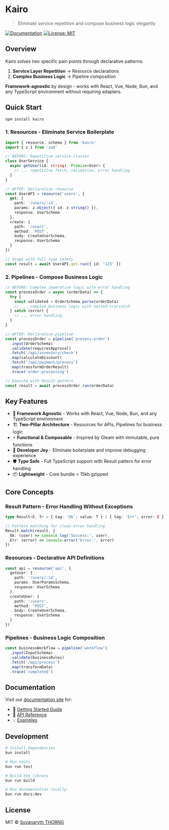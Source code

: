 # Kairo

> Eliminate service repetition and compose business logic elegantly

[![Documentation](https://img.shields.io/badge/docs-vitepress-blue)](https://sovanaryththorng.github.io/kairo/)
[![License: MIT](https://img.shields.io/badge/License-MIT-yellow.svg)](https://opensource.org/licenses/MIT)

## Overview

Kairo solves two specific pain points through declarative patterns:

1. **Service Layer Repetition** → Resource declarations
2. **Complex Business Logic** → Pipeline composition

**Framework-agnostic** by design - works with React, Vue, Node, Bun, and any TypeScript environment without requiring adapters.

## Quick Start

```bash
npm install kairo
```

### 1. Resources - Eliminate Service Boilerplate

```typescript
import { resource, schema } from 'kairo'
import { z } from 'zod'

// BEFORE: Repetitive service classes
class UserService {
  async getUser(id: string): Promise<User> {
    // ... repetitive fetch, validation, error handling
  }
}

// AFTER: Declarative resource
const UserAPI = resource('users', {
  get: {
    path: '/users/:id',
    params: z.object({ id: z.string() }),
    response: UserSchema
  },
  create: {
    path: '/users',
    method: 'POST',
    body: CreateUserSchema,
    response: UserSchema
  }
})

// Usage with full type safety
const result = await UserAPI.get.run({ id: '123' })
```

### 2. Pipelines - Compose Business Logic

```typescript
// BEFORE: Complex imperative logic with error handling
const processOrder = async (orderData) => {
  try {
    const validated = OrderSchema.parse(orderData)
    // ... complex business logic with nested try/catch
  } catch (error) {
    // ... error handling
  }
}

// AFTER: Declarative pipeline
const processOrder = pipeline('process-order')
  .input(OrderSchema)
  .validate(requiresApproval)
  .fetch('/api/inventory/check')
  .map(calculateDiscount)
  .fetch('/api/payment/process')
  .map(transformOrderResult)
  .trace('order-processing')

// Execute with Result pattern
const result = await processOrder.run(orderData)
```

## Key Features

- 🔧 **Framework Agnostic** - Works with React, Vue, Node, Bun, and any TypeScript environment
- 🏗️ **Two-Pillar Architecture** - Resources for APIs, Pipelines for business logic
- ⚡ **Functional & Composable** - Inspired by Gleam with immutable, pure functions
- 🎯 **Developer Joy** - Eliminate boilerplate and improve debugging experience
- 🛡️ **Type Safe** - Full TypeScript support with Result pattern for error handling
- 📦 **Lightweight** - Core bundle < 15kb gzipped

## Core Concepts

### Result Pattern - Error Handling Without Exceptions

```typescript
type Result<E, T> = { tag: 'Ok'; value: T } | { tag: 'Err'; error: E }

// Pattern matching for clean error handling
Result.match(result, {
  Ok: (user) => console.log('Success:', user),
  Err: (error) => console.error('Error:', error)
})
```

### Resources - Declarative API Definitions

```typescript
const api = resource('api', {
  getUser: {
    path: '/users/:id',
    params: UserParamsSchema,
    response: UserSchema
  },
  createUser: {
    path: '/users',
    method: 'POST',
    body: CreateUserSchema,
    response: UserSchema
  }
})
```

### Pipelines - Business Logic Composition

```typescript
const businessWorkflow = pipeline('workflow')
  .input(InputSchema)
  .validate(businessRules)
  .fetch('/api/process')
  .map(transformData)
  .trace('completed')
```

## Documentation

Visit our [documentation site](https://sovanaryththorng.github.io/kairo/) for:

- 📖 [Getting Started Guide](https://sovanaryththorng.github.io/kairo/guide/getting-started)
- 🔧 [API Reference](https://sovanaryththorng.github.io/kairo/api/)
- 💡 [Examples](https://sovanaryththorng.github.io/kairo/examples/)

## Development

```bash
# Install dependencies
bun install

# Run tests
bun run test

# Build the library
bun run build

# Run documentation locally
bun run docs:dev
```

## License

MIT © [Sovanaryth THORNG](https://github.com/sovanaryththorng)
